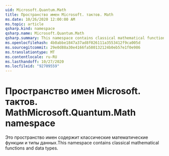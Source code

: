 ```yaml
---
uid: Microsoft.Quantum.Math
title: Пространство имен Microsoft. тактов. Math
ms.date: 10/26/2020 12:00:00 AM
ms.topic: article
qsharp.kind: namespace
qsharp.name: Microsoft.Quantum.Math
qsharp.summary: This namespace contains classical mathematical functions and data types.
ms.openlocfilehash: 4b0abbe1847a37ad8f026111a3553412f9ca005d
ms.sourcegitcommit: 29e0d88a30e4166fa580132124b0eb57e1f0e986
ms.translationtype: MT
ms.contentlocale: ru-RU
ms.lasthandoff: 10/27/2020
ms.locfileid: "92709559"
---
```

# <a name="microsoftquantummath-namespace"></a><span data-ttu-id="664c8-102">Пространство имен Microsoft. тактов. Math</span><span class="sxs-lookup"><span data-stu-id="664c8-102">Microsoft.Quantum.Math namespace</span></span>

<span data-ttu-id="664c8-103">Это пространство имен содержит классические математические функции и типы данных.</span><span class="sxs-lookup"><span data-stu-id="664c8-103">This namespace contains classical mathematical functions and data types.</span></span>

